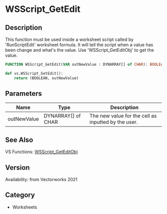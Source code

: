 # WSScript_GetEdit

## Description
This function must be used inside a worksheet script called by 'RunScriptEdit' worksheet formula. It will tell the script when a value has been change and what's the value. Use 'WSScript_GetEditObj' to get the value.

```pascal
FUNCTION WSScript_GetEdit(VAR outNewValue : DYNARRAY[] of CHAR): BOOLEAN;
```

```python
def vs.WSScript_GetEdit():
    return (BOOLEAN, outNewValue)
```

## Parameters
|Name|Type|Description|
|---|---|---|
|outNewValue|DYNARRAY[] of CHAR|The new value for the cell as inputted by the user.|

## See Also
VS Functions:
[WSScript_GetEditObj](WSScript_GetEditObj.md)

## Version
Availability: from Vectorworks 2021

## Category
* Worksheets

